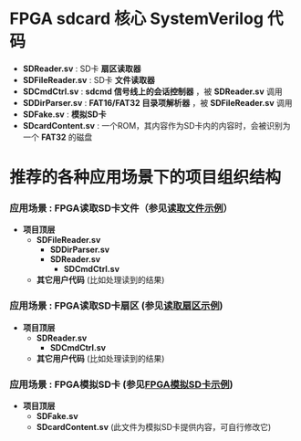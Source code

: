 FPGA sdcard 核心 SystemVerilog 代码
===========================

* **SDReader.sv** : SD卡 **扇区读取器**
* **SDFileReader.sv** : SD卡 **文件读取器**
* **SDCmdCtrl.sv** : **sdcmd 信号线上的会话控制器** ，被 **SDReader.sv** 调用
* **SDDirParser.sv** : **FAT16/FAT32 目录项解析器** ，被 **SDFileReader.sv** 调用
* **SDFake.sv** :  **模拟SD卡**
* **SDcardContent.sv** : 一个ROM，其内容作为SD卡内的内容时，会被识别为一个 **FAT32** 的磁盘

# 推荐的各种应用场景下的项目组织结构

### 应用场景 : FPGA读取SD卡文件（参见[读取文件示例](https://github.com/WangXuan95/FPGA-SDcard/blob/master/example/ReadFile/ "读取文件示例")）

* **项目顶层**
	* **SDFileReader.sv**
		* **SDDirParser.sv**
		* **SDReader.sv**
			* **SDCmdCtrl.sv**
	* **其它用户代码** (比如处理读到的结果)

### 应用场景 : FPGA读取SD卡扇区 (参见[读取扇区示例](https://github.com/WangXuan95/FPGA-SDcard/blob/master/example/ReadSector/ "读取扇区示例"))

* **项目顶层**
	* **SDReader.sv**
		* **SDCmdCtrl.sv**
	* **其它用户代码** (比如处理读到的结果)

### 应用场景 : FPGA模拟SD卡 (参见[FPGA模拟SD卡示例](https://github.com/WangXuan95/FPGA-SDcard/blob/master/example/FakeSDcard/ "FPGA模拟SD卡示例"))

* **项目顶层**
	* **SDFake.sv**
	* **SDcardContent.sv** (此文件为模拟SD卡提供内容，可自行修改它)
